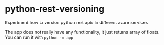 # python-rest-versioning
Experiment how to version python rest apis in different azure services

The app does not really have any functionality, it just returns array of floats. You can run it with `python -m app`
